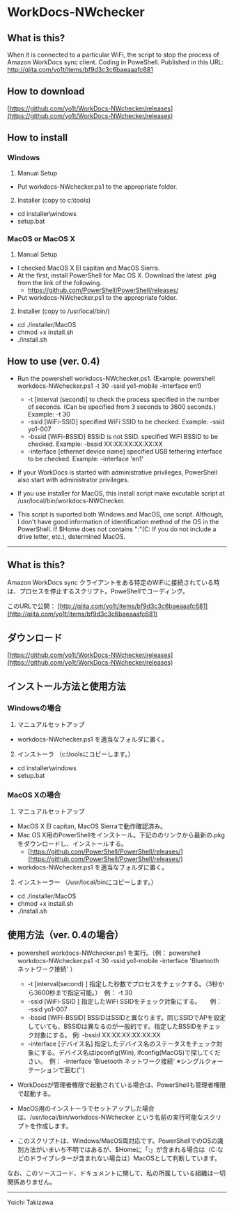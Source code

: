 # WorkDocs-NWchecker

## What is this?
When it is connected to a particular WiFi, the script to stop the process of Amazon WorkDocs sync client. Coding in PoweShell.
Published in this URL: http://qiita.com/yo1t/items/bf9d3c3c6baeaaafc681

## How to download
[https://github.com/yo1t/WorkDocs-NWchecker/releases](https://github.com/yo1t/WorkDocs-NWchecker/releases)

## How to install
### Windows
1. Manual Setup
  - Put workdocs-NWchecker.ps1 to the appropriate folder.
2. Installer (copy to c:\tools)
  - cd installer\windows
  - setup.bat

### MacOS or MacOS X
1. Manual Setup
  - I checked MacOS X El capitan and MacOS Sierra.
  - At the first, install PowerShell for Mac OS X. Download the latest .pkg from the link of the following.
    - https://github.com/PowerShell/PowerShell/releases/
  - Put workdocs-NWchecker.ps1 to the appropriate folder.

2. Installer (copy to /usr/local/bin/)
  - cd ./installer/MacOS
  - chmod +x install.sh
  - ./install.sh

## How to use (ver. 0.4)
- Run the powershell workdocs-NWchecker.ps1. (Example: powershell workdocs-NWchecker.ps1 -t 30 -ssid yo1-mobile -interface en1)
  - -t [interval (second)] to check the process specified in the number of seconds. (Can be specified from 3 seconds to 3600 seconds.) Example: -t 30
  - -ssid [WiFi-SSID] specified WiFi SSID to be checked. Example: -ssid yo1-007
  - -bssid [WiFi-BSSID] BSSID is not SSID. specified WiFi BSSID to be checked. Example: -bssid XX:XX:XX:XX:XX:XX
  - -interface [ethernet device name] specified USB tethering interface to be checked. Example: -interface 'en1'

- If your WorkDocs is started with administrative privileges, PowerShell also start with administrator privileges.
- If you use installer for MacOS, this install script make excutable script at /usr/local/bin/workdocs-NWChecker.
- This script is suported both Windows and MacOS, one script. Although, I don't have good information of identification method of the OS in the PowerShell. If $Home does not contains ":"(C: If you do not include a drive letter, etc.), determined MacOS. 

---
## What is this?
Amazon WorkDocs sync クライアントをある特定のWiFiに接続されている時は、プロセスを停止するスクリプト。PoweShellでコーディング。

このURLで公開：
[http://qiita.com/yo1t/items/bf9d3c3c6baeaaafc681](http://qiita.com/yo1t/items/bf9d3c3c6baeaaafc681)

## ダウンロード
[https://github.com/yo1t/WorkDocs-NWchecker/releases](https://github.com/yo1t/WorkDocs-NWchecker/releases)

## インストール方法と使用方法
### Windowsの場合
1. マニュアルセットアップ
  - workdocs-NWchecker.ps1 を適当なフォルダに置く。
2. インストーラ
（c:\toolsにコピーします。） 
  - cd installer\windows
  - setup.bat

### MacOS Xの場合
1. マニュアルセットアップ
  - MacOS X El capitan, MacOS Sierraで動作確認済み。
  - Mac OS X用のPowerShellをインストール。下記ののリンクから最新の.pkgをダウンロードし、インストールする。
    - [https://github.com/PowerShell/PowerShell/releases/](https://github.com/PowerShell/PowerShell/releases/)
  - workdocs-NWchecker.ps1 を適当なフォルダに置く。
2. インストーラー
（/usr/local/binにコピーします。）
  - cd ./installer/MacOS
  - chmod +x install.sh
  - ./install.sh


## 使用方法（ver. 0.4の場合）

- powershell workdocs-NWchecker.ps1 を実行。（例： powershell workdocs-NWchecker.ps1 -t 30 -ssid yo1-mobile -interface 'Bluetooth ネットワーク接続' ）
  - -t  [interval(second) ] 指定した秒数でプロセスをチェックする。（3秒から3600秒まで指定可能。）　例： -t 30
  - -ssid [WiFi-SSID ] 指定したWiFi SSIDをチェック対象にする。　　例： -ssid yo1-007
  - -bssid [WiFi-BSSID] BSSIDはSSIDと異なります。同じSSIDでAPを設定していても、BSSIDは異なるのが一般的です。指定したBSSIDをチェック対象にする。 例: -bssid XX:XX:XX:XX:XX:XX
  - -interface [デバイス名] 指定したデバイス名のステータスをチェック対象にする。デバイス名はipconfig(Win), ifconfig(MacOS)で探してください。　例： -interface 'Bluetooth ネットワーク接続' ※シングルクォーテーションで囲む('')

- WorkDocsが管理者権限で起動されている場合は、PowerShellも管理者権限で起動する。
- MacOS用のインストーラでセットアップした場合は、/usr/local/bin/workdocs-NWchecker という名前の実行可能なスクリプトを作成します。
- このスクリプトは、Windows/MacOS両対応です。PowerShellでのOSの識別方法がいまいち不明ではあるが、$Homeに「:」が含まれる場合は（C:などのドライブレターが含まれない場合は）MacOSとして判断しています。


なお、このソースコード、ドキュメントに関して、私の所属している組織は一切関係ありません。

---
Yoichi Takizawa

